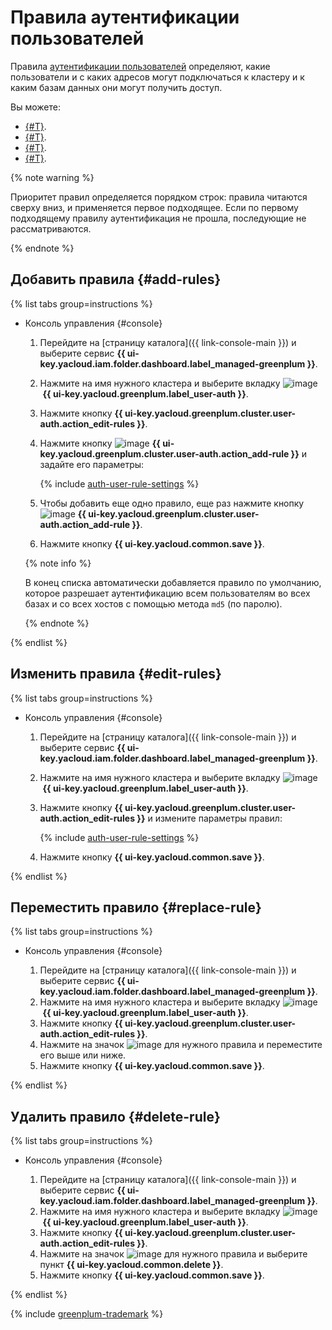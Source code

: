 # Правила аутентификации пользователей

Правила [аутентификации пользователей](../concepts/user-authentication.md) определяют, какие пользователи и с каких адресов могут подключаться к кластеру и к каким базам данных они могут получить доступ.

Вы можете:

* [{#T}](#add-rules).
* [{#T}](#edit-rules).
* [{#T}](#replace-rule).
* [{#T}](#delete-rule).

{% note warning %}

Приоритет правил определяется порядком строк: правила читаются сверху вниз, и применяется первое подходящее. Если по первому подходящему правилу аутентификация не прошла, последующие не рассматриваются.

{% endnote %}

## Добавить правила {#add-rules}

{% list tabs group=instructions %}

- Консоль управления {#console}

    1. Перейдите на [страницу каталога]({{ link-console-main }}) и выберите сервис **{{ ui-key.yacloud.iam.folder.dashboard.label_managed-greenplum }}**.
    1. Нажмите на имя нужного кластера и выберите вкладку ![image](../../_assets/console-icons/persons.svg) **{{ ui-key.yacloud.greenplum.label_user-auth }}**.
    1. Нажмите кнопку **{{ ui-key.yacloud.greenplum.cluster.user-auth.action_edit-rules }}**.
    1. Нажмите кнопку ![image](../../_assets/console-icons/plus.svg) **{{ ui-key.yacloud.greenplum.cluster.user-auth.action_add-rule }}** и задайте его параметры:

        {% include [auth-user-rule-settings](../../_includes/mdb/mgp/auth-user-rule-settings.md) %}

    1. Чтобы добавить еще одно правило, еще раз нажмите кнопку ![image](../../_assets/console-icons/plus.svg) **{{ ui-key.yacloud.greenplum.cluster.user-auth.action_add-rule }}**.
    1. Нажмите кнопку **{{ ui-key.yacloud.common.save }}**.

    {% note info %}

    В конец списка автоматически добавляется правило по умолчанию, которое разрешает аутентификацию всем пользователям во всех базах и со всех хостов с помощью метода `md5` (по паролю).

    {% endnote %}

{% endlist %}

## Изменить правила {#edit-rules}

{% list tabs group=instructions %}

- Консоль управления {#console}

    1. Перейдите на [страницу каталога]({{ link-console-main }}) и выберите сервис **{{ ui-key.yacloud.iam.folder.dashboard.label_managed-greenplum }}**.
    1. Нажмите на имя нужного кластера и выберите вкладку ![image](../../_assets/console-icons/persons.svg) **{{ ui-key.yacloud.greenplum.label_user-auth }}**.
    1. Нажмите кнопку **{{ ui-key.yacloud.greenplum.cluster.user-auth.action_edit-rules }}** и измените параметры правил:

        {% include [auth-user-rule-settings](../../_includes/mdb/mgp/auth-user-rule-settings.md) %}

    1. Нажмите кнопку **{{ ui-key.yacloud.common.save }}**.

{% endlist %}

## Переместить правило {#replace-rule}

{% list tabs group=instructions %}

- Консоль управления {#console}

    1. Перейдите на [страницу каталога]({{ link-console-main }}) и выберите сервис **{{ ui-key.yacloud.iam.folder.dashboard.label_managed-greenplum }}**.
    1. Нажмите на имя нужного кластера и выберите вкладку ![image](../../_assets/console-icons/persons.svg) **{{ ui-key.yacloud.greenplum.label_user-auth }}**.
    1. Нажмите кнопку **{{ ui-key.yacloud.greenplum.cluster.user-auth.action_edit-rules }}**.
    1. Нажмите на значок ![image](../../_assets/console-icons/grip.svg) для нужного правила и переместите его выше или ниже.
    1. Нажмите кнопку **{{ ui-key.yacloud.common.save }}**.

{% endlist %}

## Удалить правило {#delete-rule}

{% list tabs group=instructions %}

- Консоль управления {#console}

    1. Перейдите на [страницу каталога]({{ link-console-main }}) и выберите сервис **{{ ui-key.yacloud.iam.folder.dashboard.label_managed-greenplum }}**.
    1. Нажмите на имя нужного кластера и выберите вкладку ![image](../../_assets/console-icons/persons.svg) **{{ ui-key.yacloud.greenplum.label_user-auth }}**.
    1. Нажмите кнопку **{{ ui-key.yacloud.greenplum.cluster.user-auth.action_edit-rules }}**.
    1. Нажмите на значок ![image](../../_assets/console-icons/ellipsis.svg) для нужного правила и выберите пункт **{{ ui-key.yacloud.common.delete }}**.
    1. Нажмите кнопку **{{ ui-key.yacloud.common.save }}**.

{% endlist %}

{% include [greenplum-trademark](../../_includes/mdb/mgp/trademark.md) %}
